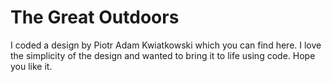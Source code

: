 # The Great Outdoors 

I coded a design by Piotr Adam Kwiatkowski which you can find here. I love the simplicity of the design and wanted to bring it to life using code. Hope you like it.

